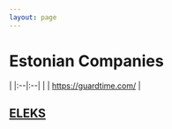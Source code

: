 ```yaml
---
layout: page
---
```


# Estonian Companies

|
|:--|:--|
| | https://guardtime.com/ | 

## [ELEKS](https://eleks.com/services/software-engineering/)

## []()

